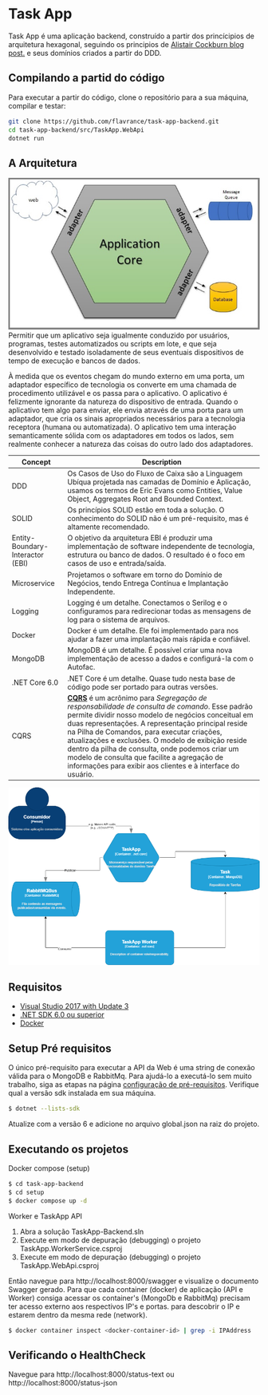 # Task App
Task App é uma aplicação backend, construído a partir dos princícipios de arquitetura hexagonal, seguindo os principios de [Alistair Cockburn blog post.](http://alistair.cockburn.us/Hexagonal+architecture) e seus domínios criados a partir do DDD.

## Compilando a partid do código
Para executar a partir do código, clone o repositório para a sua máquina, compilar e testar:

```sh
git clone https://github.com/flavrance/task-app-backend.git
cd task-app-backend/src/TaskApp.WebApi
dotnet run
```
## A Arquitetura
![Arquitetura Hexagonal](https://raw.githubusercontent.com/flavrance/task-app-backend/main/docs/hexagonal_style-1.jpg)
Permitir que um aplicativo seja igualmente conduzido por usuários, programas, testes automatizados ou scripts em lote, e que seja desenvolvido e testado isoladamente de seus eventuais dispositivos de tempo de execução e bancos de dados.

À medida que os eventos chegam do mundo externo em uma porta, um adaptador específico de tecnologia os converte em uma chamada de procedimento utilizável e os passa para o aplicativo. O aplicativo é felizmente ignorante da natureza do dispositivo de entrada. Quando o aplicativo tem algo para enviar, ele envia através de uma porta para um adaptador, que cria os sinais apropriados necessários para a tecnologia receptora (humana ou automatizada). O aplicativo tem uma interação semanticamente sólida com os adaptadores em todos os lados, sem realmente conhecer a natureza das coisas do outro lado dos adaptadores.

| Concept | Description |
| --- | --- |
| DDD | Os Casos de Uso do Fluxo de Caixa são a Linguagem Ubíqua projetada nas camadas de Domínio e Aplicação, usamos os termos de Eric Evans como Entities, Value Object, Aggregates Root and Bounded Context. |
| SOLID | Os princípios SOLID estão em toda a solução. O conhecimento do SOLID não é um pré-requisito, mas é altamente recomendado. |
| Entity-Boundary-Interactor (EBI) | O objetivo da arquitetura EBI é produzir uma implementação de software independente de tecnologia, estrutura ou banco de dados. O resultado é o foco em casos de uso e entrada/saída. |
| Microservice | Projetamos o software em torno do Domínio de Negócios, tendo Entrega Contínua e Implantação Independente. |
| Logging |Logging é um detalhe. Conectamos o Serilog e o configuramos para redirecionar todas as mensagens de log para o sistema de arquivos. |
| Docker | Docker é um detalhe. Ele foi implementado para nos ajudar a fazer uma implantação mais rápida e confiável. |
| MongoDB | MongoDB é um detalhe. É possível criar uma nova implementação de acesso a dados e configurá-la com o Autofac. |
| .NET Core 6.0 | .NET Core é um detalhe. Quase tudo nesta base de código pode ser portado para outras versões. |
| CQRS | **[CQRS](https://martinfowler.com/bliki/CQRS.html)** é um acrônimo para *Segregação de responsabilidade de consulta de comando*. Esse padrão permite dividir nosso modelo de negócios conceitual em duas representações. A representação principal reside na Pilha de Comandos, para executar criações, atualizações e exclusões. O modelo de exibição reside dentro da pilha de consulta, onde podemos criar um modelo de consulta que facilite a agregação de informações para exibir aos clientes e à interface do usuário. |

![Arquitetura Hexagonal Adotada](https://raw.githubusercontent.com/flavrance/task-app-backend/main/docs/TaskApp.drawio.png)

## Requisitos
* [Visual Studio 2017 with Update 3](https://www.visualstudio.com/en-us/news/releasenotes/vs2017-relnotes)
* [.NET SDK 6.0 ou superior](https://www.microsoft.com/net/download/core)
* [Docker](https://docs.docker.com/docker-for-windows/install/)

## Setup Pré requisitos 

O único pré-requisito para executar a API da Web é uma string de conexão válida para o MongoDB e RabbitMq. Para ajudá-lo a executá-lo sem muito trabalho, siga as etapas na página [configuração de pré-requisitos](https://github.com/flavrance/task-app-backend/wiki/Setup-Pré-Requisitos).
Verifique qual a versão sdk instalada em sua máquina.
```sh
$ dotnet --lists-sdk
```
Atualize com a versão 6 e adicione no arquivo global.json na raiz do projeto.
## Executando os projetos
Docker compose (setup)
```sh
$ cd task-app-backend
$ cd setup
$ docker compose up -d
```
Worker e TaskApp API
1. Abra a solução TaskApp-Backend.sln
2. Execute em modo de depuração (debugging) o projeto TaskApp.WorkerService.csproj
3. Execute em modo de depuração (debugging) o projeto TaskApp.WebApi.csproj

<!--
## Executando o Dockerfile

Você pode executar o container Docker  deste projeto com o seguinte comando:
Verificar os Ip's do rabbitmq e mongodb para substituir nos arquivos appsettings.json respectivos de cada aplicação.

```sh
$ cd task-app-backend
$ cd setup
$ docker compose up -d
$ cd ..
$ docker container inspect <docker-container-id-rabbit> | grep -i IPAddress
$ docker container inspect <docker-container-id-mongo> | grep -i IPAddress
$ docker build -t task-app-worker -f ./worker/Dockerfile .
$ docker run -d --name task-app-worker  task-app-worker:latest	
$ docker build -t task-app .
$ docker run -d -p 8000:80 --name task-app task-app:latest		
```
```sh
# Restore as distinct layers
$ dotnet restore TaskApp-Backend.sln
# Build a release
$ dotnet build TaskApp-Backend.sln -c Release -o ../out/build

# Publish a release
$ dotnet publish TaskApp-Backend.sln -c Release -o ../out/publish

$ dotnet ../out/publish/TaskApp.WorkerService.dll
```
-->
Então navegue para http://localhost:8000/swagger e visualize o documento Swagger gerado.
Para que cada container (docker) de aplicação (API e Worker) consiga acessar os container's (MongoDb e RabbitMq) precisam ter acesso externo aos respectivos IP's e portas.
para descobrir o IP e estarem dentro da mesma rede (network).
```sh
$ docker container inspect <docker-container-id> | grep -i IPAddress
```

## Verificando o HealthCheck

Navegue para http://localhost:8000/status-text ou http://localhost:8000/status-json
